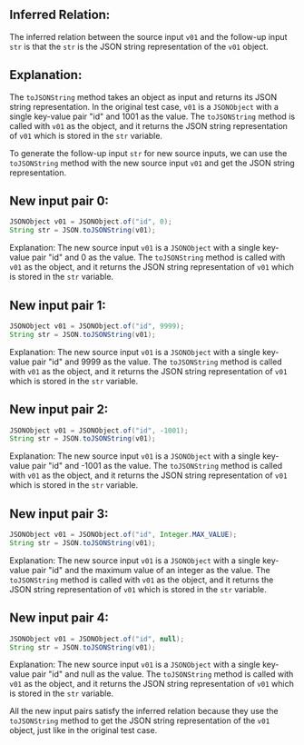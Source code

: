## Inferred Relation:
The inferred relation between the source input `v01` and the follow-up input `str` is that the `str` is the JSON string representation of the `v01` object.

## Explanation:
The `toJSONString` method takes an object as input and returns its JSON string representation. In the original test case, `v01` is a `JSONObject` with a single key-value pair "id" and 1001 as the value. The `toJSONString` method is called with `v01` as the object, and it returns the JSON string representation of `v01` which is stored in the `str` variable.

To generate the follow-up input `str` for new source inputs, we can use the `toJSONString` method with the new source input `v01` and get the JSON string representation.

## New input pair 0:
```java
JSONObject v01 = JSONObject.of("id", 0);
String str = JSON.toJSONString(v01);
```
Explanation: The new source input `v01` is a `JSONObject` with a single key-value pair "id" and 0 as the value. The `toJSONString` method is called with `v01` as the object, and it returns the JSON string representation of `v01` which is stored in the `str` variable.

## New input pair 1:
```java
JSONObject v01 = JSONObject.of("id", 9999);
String str = JSON.toJSONString(v01);
```
Explanation: The new source input `v01` is a `JSONObject` with a single key-value pair "id" and 9999 as the value. The `toJSONString` method is called with `v01` as the object, and it returns the JSON string representation of `v01` which is stored in the `str` variable.

## New input pair 2:
```java
JSONObject v01 = JSONObject.of("id", -1001);
String str = JSON.toJSONString(v01);
```
Explanation: The new source input `v01` is a `JSONObject` with a single key-value pair "id" and -1001 as the value. The `toJSONString` method is called with `v01` as the object, and it returns the JSON string representation of `v01` which is stored in the `str` variable.

## New input pair 3:
```java
JSONObject v01 = JSONObject.of("id", Integer.MAX_VALUE);
String str = JSON.toJSONString(v01);
```
Explanation: The new source input `v01` is a `JSONObject` with a single key-value pair "id" and the maximum value of an integer as the value. The `toJSONString` method is called with `v01` as the object, and it returns the JSON string representation of `v01` which is stored in the `str` variable.

## New input pair 4:
```java
JSONObject v01 = JSONObject.of("id", null);
String str = JSON.toJSONString(v01);
```
Explanation: The new source input `v01` is a `JSONObject` with a single key-value pair "id" and null as the value. The `toJSONString` method is called with `v01` as the object, and it returns the JSON string representation of `v01` which is stored in the `str` variable.

All the new input pairs satisfy the inferred relation because they use the `toJSONString` method to get the JSON string representation of the `v01` object, just like in the original test case.